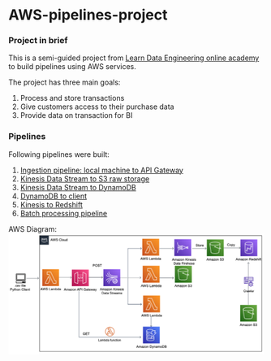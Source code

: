 # AWS-pipelines-project
### Project in brief

This is a semi-guided project from [Learn Data Engineering online academy](https://learndataengineering.com/) to build pipelines using AWS services.

The project has three main goals:
1. Process and store transactions
2. Give customers access to their purchase data
3. Provide data on transaction for BI

### Pipelines
Following pipelines were built:

1. [Ingestion pipeline: local machine to API Gateway](https://github.com/ksenia-tabakova/AWS-pipelines-project/tree/main/data-ingestion-pipeline)
2. [Kinesis Data Stream to S3 raw storage](https://github.com/ksenia-tabakova/AWS-pipelines-project/tree/main/Kinesis-to-S3%20pipeline)
3. [Kinesis Data Stream to DynamoDB](https://github.com/ksenia-tabakova/AWS-pipelines-project/tree/main/Kinesis-to-DynamoDB%20pipeline)
4. [DynamoDB to client](https://github.com/ksenia-tabakova/AWS-pipelines-project/tree/main/DynamoDB-to-customer%20pipeline)
5. [Kinesis to Redshift](https://github.com/ksenia-tabakova/AWS-pipelines-project/tree/main/Kinesis-to-Redshift%20pipeline)
6. [Batch processing pipeline](https://github.com/ksenia-tabakova/AWS-pipelines-project/tree/main/batch%20processing%20pipeline)

AWS Diagram:
![diagram](./diagrams/aws-general-diagram.png)
